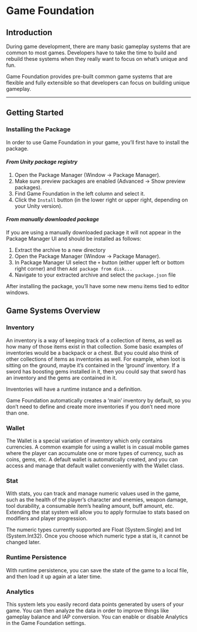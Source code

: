 # Game Foundation

## Introduction

During game development, there are many basic gameplay systems that are common to most games. Developers have to take the time to build and rebuild these systems when they really want to focus on what’s unique and fun.

Game Foundation provides pre-built common game systems that are flexible and fully extensible so that developers can focus on building unique gameplay.

<hr />

## Getting Started

### Installing the Package

In order to use Game Foundation in your game, you’ll first have to install the package.

#### *From Unity package registry*

1. Open the Package Manager (Window → Package Manager).
1. Make sure preview packages are enabled (Advanced → Show preview packages).
1. Find Game Foundation in the left column and select it.
1. Click the `Install` button (in the lower right or upper right, depending on your Unity version).

#### *From manually downloaded package*

If you are using a manually downloaded package it will not appear in the Package Manager UI and should be installed as follows:

1. Extract the archive to a new directory
1. Open the Package Manager (Window → Package Manager).
1. In Package Manager UI select the `+` button (either upper left or bottom right corner) and then `Add package from disk...`
1. Navigate to your extracted archive and select the `package.json` file

After installing the package, you’ll have some new menu items tied to editor windows.

## Game Systems Overview

### Inventory

An inventory is a way of keeping track of a collection of items, as well as how many of those items exist in that collection. Some basic examples of inventories would be a backpack or a chest. But you could also think of other collections of items as inventories as well. For example, when loot is sitting on the ground, maybe it’s contained in the ‘ground’ inventory. If a sword has boosting gems installed in it, then you could say that sword has an inventory and the gems are contained in it.

Inventories will have a runtime instance and a definition.

Game Foundation automatically creates a ‘main’ inventory by default, so you don’t need to define and create more inventories if you don’t need more than one.

### Wallet

The Wallet is a special variation of inventory which only contains currencies. A common example for using a wallet is in casual mobile games where the player can accumulate one or more types of currency, such as coins, gems, etc. A default wallet is automatically created, and you can access and manage that default wallet conveniently with the Wallet class.

### Stat

With stats, you can track and manage numeric values used in the game, such as the health of the player’s character and enemies, weapon damage, tool durability, a consumable item’s healing amount, buff amount, etc. Extending the stat system will allow you to apply formulae to stats based on modifiers and player progression.

The numeric types currently supported are Float (System.Single) and Int (System.Int32). Once you choose which numeric type a stat is, it cannot be changed later.

### Runtime Persistence

With runtime persistence, you can save the state of the game to a local file, and then load it up again at a later time.

### Analytics

This system lets you easily record data points generated by users of your game. You can then analyze the data in order to improve things like gameplay balance and IAP conversion. You can enable or disable Analytics in the Game Foundation settings.
